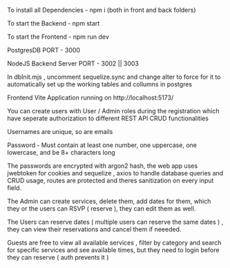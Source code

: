 To install all Dependencies - npm i (both in front and back folders)


To start the Backend - npm start

To start the Frontend - npm run dev

PostgresDB PORT - 3000

NodeJS Backend Server PORT - 3002 || 3003

In dbInit.mjs , uncomment sequelize.sync and change alter to force for it to automatically set up the working tables and collumns in postgres

Frontend Vite Application running on  http://localhost:5173/

You can create users with User / Admin roles during the registration which have seperate authorization to different REST API CRUD functionalities 

Usernames are unique, so are emails

Password -  Must contain at least one number, one uppercase, one lowercase, and be 8+ characters long

The passwords are encrypted with argon2 hash, the web app uses jwebtoken for cookies and sequelize , axios to handle database queries and CRUD usage, routes are protected and theres sanitization on every input field.

The Admin can create services, delete them, add dates for them, which they or the users can RSVP ( reserve ), they can edit them as well.

The Users can reserve dates ( multiple users can reserve the same dates ) , they can view their reservations and cancel them if neeeded. 

Guests are free to view all available services , filter by category and search for specific services and see available times, but they need to login before they can reserve ( auth prevents it )





